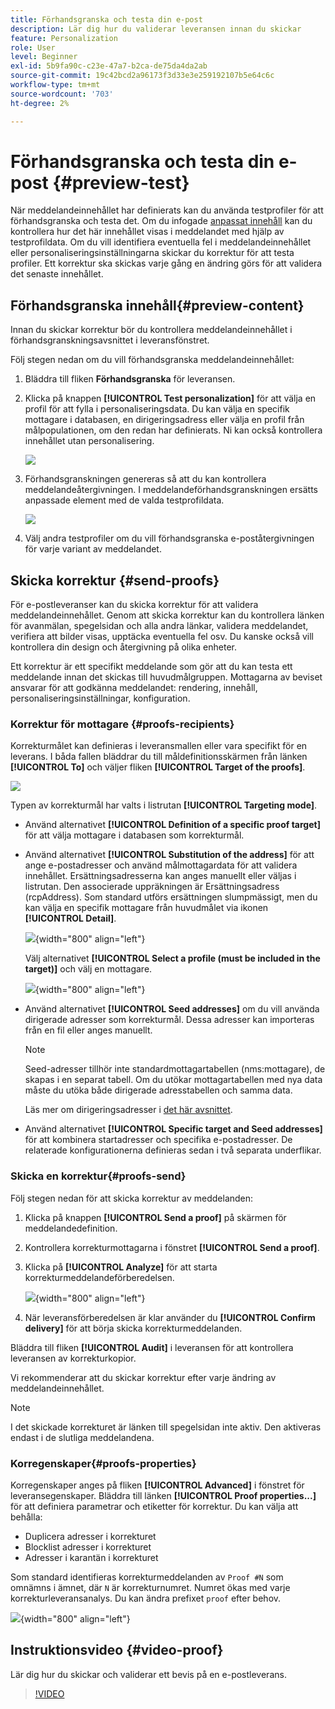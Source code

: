 ```yaml
---
title: Förhandsgranska och testa din e-post
description: Lär dig hur du validerar leveransen innan du skickar
feature: Personalization
role: User
level: Beginner
exl-id: 5b9fa90c-c23e-47a7-b2ca-de75da4da2ab
source-git-commit: 19c42bcd2a96173f3d33e3e259192107b5e64c6c
workflow-type: tm+mt
source-wordcount: '703'
ht-degree: 2%

---
```


# Förhandsgranska och testa din e-post {#preview-test}

När meddelandeinnehållet har definierats kan du använda testprofiler för att förhandsgranska och testa det. Om du infogade [anpassat innehåll](personalize.md) kan du kontrollera hur det här innehållet visas i meddelandet med hjälp av testprofildata. Om du vill identifiera eventuella fel i meddelandeinnehållet eller personaliseringsinställningarna skickar du korrektur för att testa profiler. Ett korrektur ska skickas varje gång en ändring görs för att validera det senaste innehållet.

## Förhandsgranska innehåll{#preview-content}

Innan du skickar korrektur bör du kontrollera meddelandeinnehållet i förhandsgranskningsavsnittet i leveransfönstret.

Följ stegen nedan om du vill förhandsgranska meddelandeinnehållet:

1. Bläddra till fliken **Förhandsgranska** för leveransen.
1. Klicka på knappen **[!UICONTROL Test personalization]** för att välja en profil för att fylla i personaliseringsdata. Du kan välja en specifik mottagare i databasen, en dirigeringsadress eller välja en profil från målpopulationen, om den redan har definierats. Ni kan också kontrollera innehållet utan personalisering.

   ![](assets/test-personalization.png)

1. Förhandsgranskningen genereras så att du kan kontrollera meddelandeåtergivningen. I meddelandeförhandsgranskningen ersätts anpassade element med de valda testprofildata.

   ![](assets/test-personalization-with-a-recipient.png)

1. Välj andra testprofiler om du vill förhandsgranska e-poståtergivningen för varje variant av meddelandet.

## Skicka korrektur {#send-proofs}

För e-postleveranser kan du skicka korrektur för att validera meddelandeinnehållet. Genom att skicka korrektur kan du kontrollera länken för avanmälan, spegelsidan och alla andra länkar, validera meddelandet, verifiera att bilder visas, upptäcka eventuella fel osv. Du kanske också vill kontrollera din design och återgivning på olika enheter.

Ett korrektur är ett specifikt meddelande som gör att du kan testa ett meddelande innan det skickas till huvudmålgruppen. Mottagarna av beviset ansvarar för att godkänna meddelandet: rendering, innehåll, personaliseringsinställningar, konfiguration.

### Korrektur för mottagare {#proofs-recipients}

Korrekturmålet kan definieras i leveransmallen eller vara specifikt för en leverans. I båda fallen bläddrar du till måldefinitionsskärmen från länken **[!UICONTROL To]** och väljer fliken **[!UICONTROL Target of the proofs]**.

![](assets/target-of-proofs.png)

Typen av korrekturmål har valts i listrutan **[!UICONTROL Targeting mode]**.

* Använd alternativet **[!UICONTROL Definition of a specific proof target]** för att välja mottagare i databasen som korrekturmål.
* Använd alternativet **[!UICONTROL Substitution of the address]** för att ange e-postadresser och använd målmottagardata för att validera innehållet. Ersättningsadresserna kan anges manuellt eller väljas i listrutan. Den associerade uppräkningen är Ersättningsadress (rcpAddress).
Som standard utförs ersättningen slumpmässigt, men du kan välja en specifik mottagare från huvudmålet via ikonen **[!UICONTROL Detail]**.

  ![](assets/target-of-proofs-substitution-details.png){width="800" align="left"}

  Välj alternativet **[!UICONTROL Select a profile (must be included in the target)]** och välj en mottagare.

  ![](assets/target-of-proofs-substitution.png){width="800" align="left"}


* Använd alternativet **[!UICONTROL Seed addresses]** om du vill använda dirigerade adresser som korrekturmål. Dessa adresser kan importeras från en fil eller anges manuellt.

  >[!NOTE]
  >
  >Seed-adresser tillhör inte standardmottagartabellen (nms:mottagare), de skapas i en separat tabell. Om du utökar mottagartabellen med nya data måste du utöka både dirigerade adresstabellen och samma data.

  Läs mer om dirigeringsadresser i [det här avsnittet](../audiences/test-profiles.md).

* Använd alternativet **[!UICONTROL Specific target and Seed addresses]** för att kombinera startadresser och specifika e-postadresser. De relaterade konfigurationerna definieras sedan i två separata underflikar.

### Skicka en korrektur{#proofs-send}

Följ stegen nedan för att skicka korrektur av meddelanden:

1. Klicka på knappen **[!UICONTROL Send a proof]** på skärmen för meddelandedefinition.
1. Kontrollera korrekturmottagarna i fönstret **[!UICONTROL Send a proof]**.
1. Klicka på **[!UICONTROL Analyze]** för att starta korrekturmeddelandeförberedelsen.

   ![](assets/send-proof-analyze.png){width="800" align="left"}

1. När leveransförberedelsen är klar använder du **[!UICONTROL Confirm delivery]** för att börja skicka korrekturmeddelanden.

Bläddra till fliken **[!UICONTROL Audit]** i leveransen för att kontrollera leveransen av korrekturkopior.

Vi rekommenderar att du skickar korrektur efter varje ändring av meddelandeinnehållet.

>[!NOTE]
>
>I det skickade korrekturet är länken till spegelsidan inte aktiv. Den aktiveras endast i de slutliga meddelandena.

### Korregenskaper{#proofs-properties}

Korregenskaper anges på fliken **[!UICONTROL Advanced]** i fönstret för leveransegenskaper. Bläddra till länken **[!UICONTROL Proof properties...]** för att definiera parametrar och etiketter för korrektur. Du kan välja att behålla:

* Duplicera adresser i korrekturet
* Blocklist adresser i korrekturet
* Adresser i karantän i korrekturet

Som standard identifieras korrekturmeddelanden av `Proof #N` som omnämns i ämnet, där `N` är korrekturnumret. Numret ökas med varje korrekturleveransanalys. Du kan ändra prefixet `proof` efter behov.

![](assets/proof-parameters.png){width="800" align="left"}


## Instruktionsvideo {#video-proof}

Lär dig hur du skickar och validerar ett bevis på en e-postleverans.

>[!VIDEO](https://video.tv.adobe.com/v/333404)
